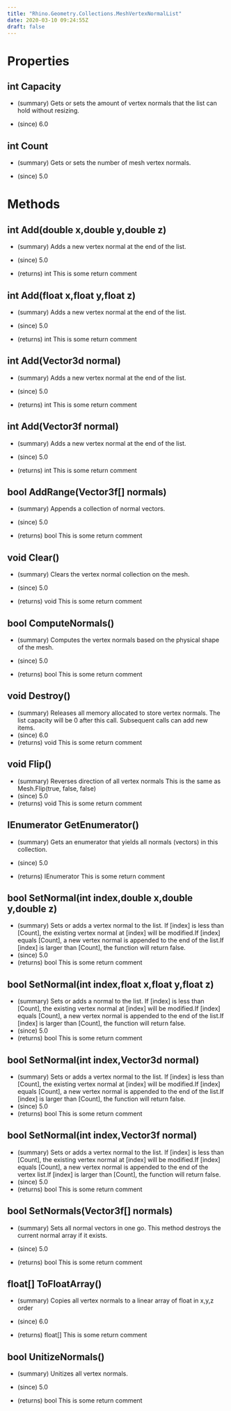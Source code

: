 ```yaml
---
title: "Rhino.Geometry.Collections.MeshVertexNormalList"
date: 2020-03-10 09:24:55Z
draft: false
---
```


# Properties
## int Capacity
- (summary) 
     Gets or sets the amount of vertex normals that the list can hold without resizing.
     
- (since) 6.0
## int Count
- (summary) 
     Gets or sets the number of mesh vertex normals.
     
- (since) 5.0
# Methods
## int Add(double x,double y,double z)
- (summary) 
     Adds a new vertex normal at the end of the list.
     
- (since) 5.0
- (returns) int This is some return comment
## int Add(float x,float y,float z)
- (summary) 
     Adds a new vertex normal at the end of the list.
     
- (since) 5.0
- (returns) int This is some return comment
## int Add(Vector3d normal)
- (summary) 
     Adds a new vertex normal at the end of the list.
     
- (since) 5.0
- (returns) int This is some return comment
## int Add(Vector3f normal)
- (summary) 
     Adds a new vertex normal at the end of the list.
     
- (since) 5.0
- (returns) int This is some return comment
## bool AddRange(Vector3f[] normals)
- (summary) 
     Appends a collection of normal vectors.
     
- (since) 5.0
- (returns) bool This is some return comment
## void Clear()
- (summary) 
     Clears the vertex normal collection on the mesh.
     
- (since) 5.0
- (returns) void This is some return comment
## bool ComputeNormals()
- (summary) 
     Computes the vertex normals based on the physical shape of the mesh.
     
- (since) 5.0
- (returns) bool This is some return comment
## void Destroy()
- (summary) 
     Releases all memory allocated to store vertex normals. The list capacity will be 0 after this call.
     Subsequent calls can add new items.
- (since) 6.0
- (returns) void This is some return comment
## void Flip()
- (summary) 
     Reverses direction of all vertex normals
     This is the same as Mesh.Flip(true, false, false)
- (since) 5.0
- (returns) void This is some return comment
## IEnumerator<Vector3f> GetEnumerator()
- (summary) 
     Gets an enumerator that yields all normals (vectors) in this collection.
     
- (since) 5.0
- (returns) IEnumerator<Vector3f> This is some return comment
## bool SetNormal(int index,double x,double y,double z)
- (summary) 
     Sets or adds a vertex normal to the list.
     If [index] is less than [Count], the existing vertex normal at [index] will be modified.If [index] equals [Count], a new vertex normal is appended to the end of the list.If [index] is larger than [Count], the function will return false.
- (since) 5.0
- (returns) bool This is some return comment
## bool SetNormal(int index,float x,float y,float z)
- (summary) 
     Sets or adds a normal to the list.
     If [index] is less than [Count], the existing vertex normal at [index] will be modified.If [index] equals [Count], a new vertex normal is appended to the end of the list.If [index] is larger than [Count], the function will return false.
- (since) 5.0
- (returns) bool This is some return comment
## bool SetNormal(int index,Vector3d normal)
- (summary) 
     Sets or adds a vertex normal to the list.
     If [index] is less than [Count], the existing vertex normal at [index] will be modified.If [index] equals [Count], a new vertex normal is appended to the end of the list.If [index] is larger than [Count], the function will return false.
- (since) 5.0
- (returns) bool This is some return comment
## bool SetNormal(int index,Vector3f normal)
- (summary) 
     Sets or adds a vertex normal to the list.
     If [index] is less than [Count], the existing vertex normal at [index] will be modified.If [index] equals [Count], a new vertex normal is appended to the end of the vertex list.If [index] is larger than [Count], the function will return false.
- (since) 5.0
- (returns) bool This is some return comment
## bool SetNormals(Vector3f[] normals)
- (summary) 
     Sets all normal vectors in one go. This method destroys the current normal array if it exists.
     
- (since) 5.0
- (returns) bool This is some return comment
## float[] ToFloatArray()
- (summary) 
     Copies all vertex normals to a linear array of float in x,y,z order
     
- (since) 6.0
- (returns) float[] This is some return comment
## bool UnitizeNormals()
- (summary) 
     Unitizes all vertex normals.
     
- (since) 5.0
- (returns) bool This is some return comment
